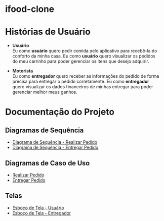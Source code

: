 # ifood-clone
# Histórias de Usuário

- **Usuário**  
  Eu como **usuário** quero pedir comida pelo aplicativo para recebê-la do conforto da minha casa.
  Eu como **usuário** quero visualizar os pedidos do meu carrinho para poder gerenciar os itens que desejo adquirir.  

- **Motorista**  
  Eu como **entregador** quero receber as informações do pedido de forma precisa para entregar o pedido corretamente.
  Eu como **entregador** quero visualizar os dados financeiros de minhas entregar para poder gerenciar melhor meus ganhos.

# Documentação do Projeto

## Diagramas de Sequência
- [Diagrama de Sequência - Realizar Pedido](./Diagrama%20de%20Sequência%20-%20Realizar%20Pedido.png)
- [Diagrama de Sequência - Entregar Pedido](./Diagrama%20de%20Sequência%20-%20Entregar%20Pedido.png)  

## Diagramas de Caso de Uso
- [Realizar Pedido](./Realizar%20Pedido.png)  
- [Entregar Pedido](./Entregar%20Pedido.png)  

## Telas
- [Esboço de Tela - Usuário](./Esboço%20de%20Tela%20-%20Usuário.png)  
- [Esboço de Tela - Entregador](./Esboço%20de%20Tela%20-%20Entregador.png)  
